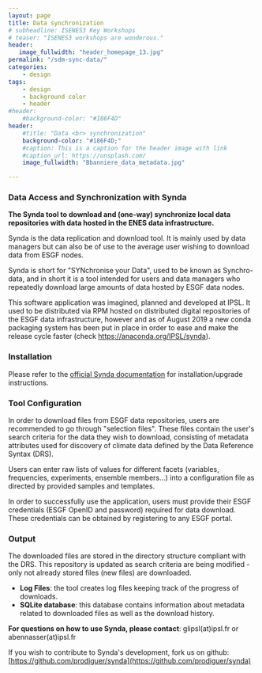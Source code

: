 ```yaml
---
layout: page
title: Data synchronization
# subheadline: ISENES3 Key Workshops
# teaser: "ISENES3 workshops are wonderous."
header:
   image_fullwidth: "header_homepage_13.jpg"
permalink: "/sdm-sync-data/"
categories:
    - design
tags:
    - design
    - background color
    - header
#header:
    #background-color: "#186F4D"
header:
    #title: "Data <br> synchronization"
    background-color: "#186F4D;"
    #caption: This is a caption for the header image with link
    #caption_url: https://unsplash.com/
    image_fullwidth: "Bbanniere_data_metadata.jpg"

---
```


### Data Access and Synchronization with Synda


**The Synda tool to download and (one-way) synchronize local data repositories with data hosted in the ENES data infrastructure.**

Synda is the data replication and download tool. It is mainly used by data managers but can also be of use to the average user wishing to download data from ESGF nodes.

Synda is short for "SYNchronise your Data", used to be known as Synchro-data, and in short it is a tool intended for users and data managers who repeatedly download large amounts of data hosted by ESGF data nodes.

This software application was imagined, planned and developed at IPSL. It used to be distributed via RPM hosted on distributed digital repositories of the ESGF data infrastructure, however and as of August 2019 a new conda packaging system has been put in place in order to ease and make the release cycle faster (check https://anaconda.org/IPSL/synda).

### Installation

Please refer to the [official Synda documentation](https://prodiguer.github.io/synda/) for installation/upgrade instructions.

### Tool Configuration

In order to download files from ESGF data repositories, users are recommended to go through "selection files". These files contain the user's search criteria for the data they wish to download, consisting of metadata attributes used for discovery of climate data defined by the Data Reference Syntax (DRS).

Users can enter raw lists of values for different facets (variables, frequencies, experiments, ensemble members...) into a configuration file as directed by provided samples and templates.

In order to successfully use the application, users must provide their ESGF credentials (ESGF OpenID and password) required for data download. These credentials can be obtained by registering to any ESGF portal.

### Output

The downloaded files are stored in the directory structure compliant with the DRS. This repository is updated as search criteria are being modified - only not already stored files (new files) are downloaded.
- **Log Files**: the tool creates log files keeping track of the progress of downloads.
- **SQLite database**: this database contains information about metadata related to downloaded files as well as the download history.
 

**For questions on how to use Synda, please contact**: glipsl(at)ipsl.fr or abennasser(at)ipsl.fr

If you wish to contribute to Synda's development, fork us on github:  [https://github.com/prodiguer/synda](https://github.com/prodiguer/synda)

 
